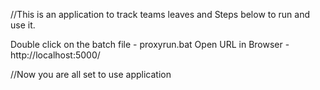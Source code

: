 //This is an application to track teams leaves and Steps below to run and use it.

Double click on the batch file - proxyrun.bat
Open URL in Browser - http://localhost:5000/


//Now you are all set to use application
